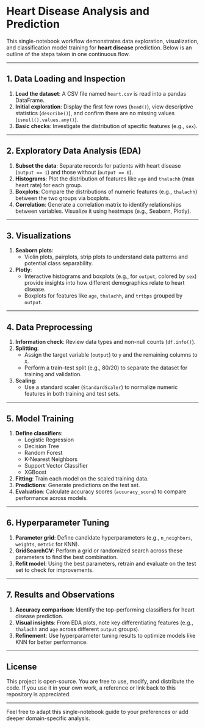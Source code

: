 # Heart Disease Analysis and Prediction

This single-notebook workflow demonstrates data exploration, visualization, and classification model training for **heart disease** prediction. Below is an outline of the steps taken in one continuous flow.

---

## 1. Data Loading and Inspection
1. **Load the dataset**: A CSV file named `heart.csv` is read into a pandas DataFrame.  
2. **Initial exploration**: Display the first few rows (`head()`), view descriptive statistics (`describe()`), and confirm there are no missing values (`isnull().values.any()`).
3. **Basic checks**: Investigate the distribution of specific features (e.g., `sex`).

---

## 2. Exploratory Data Analysis (EDA)
1. **Subset the data**: Separate records for patients with heart disease (`output == 1`) and those without (`output == 0`).
2. **Histograms**: Plot the distribution of features like `age` and `thalachh` (max heart rate) for each group.
3. **Boxplots**: Compare the distributions of numeric features (e.g., `thalachh`) between the two groups via boxplots.
4. **Correlation**: Generate a correlation matrix to identify relationships between variables. Visualize it using heatmaps (e.g., Seaborn, Plotly).

---

## 3. Visualizations
1. **Seaborn plots**: 
   - Violin plots, pairplots, strip plots to understand data patterns and potential class separability.  
2. **Plotly**:
   - Interactive histograms and boxplots (e.g., for `output`, colored by `sex`) provide insights into how different demographics relate to heart disease.
   - Boxplots for features like `age`, `thalachh`, and `trtbps` grouped by `output`.

---

## 4. Data Preprocessing
1. **Information check**: Review data types and non-null counts (`df.info()`).
2. **Splitting**:
   - Assign the target variable (`output`) to `y` and the remaining columns to `X`.
   - Perform a train–test split (e.g., 80/20) to separate the dataset for training and validation.
3. **Scaling**:
   - Use a standard scaler (`StandardScaler`) to normalize numeric features in both training and test sets.

---

## 5. Model Training
1. **Define classifiers**:
   - Logistic Regression  
   - Decision Tree  
   - Random Forest  
   - K-Nearest Neighbors  
   - Support Vector Classifier  
   - XGBoost  
2. **Fitting**: Train each model on the scaled training data.
3. **Predictions**: Generate predictions on the test set.
4. **Evaluation**: Calculate accuracy scores (`accuracy_score`) to compare performance across models.

---

## 6. Hyperparameter Tuning
1. **Parameter grid**: Define candidate hyperparameters (e.g., `n_neighbors`, `weights`, `metric` for KNN).
2. **GridSearchCV**: Perform a grid or randomized search across these parameters to find the best combination.
3. **Refit model**: Using the best parameters, retrain and evaluate on the test set to check for improvements.

---

## 7. Results and Observations
1. **Accuracy comparison**: Identify the top-performing classifiers for heart disease prediction.
2. **Visual insights**: From EDA plots, note key differentiating features (e.g., `thalachh` and `age` across different `output` groups).
3. **Refinement**: Use hyperparameter tuning results to optimize models like KNN for better performance.

---

## License
This project is open-source. You are free to use, modify, and distribute the code. If you use it in your own work, a reference or link back to this repository is appreciated.

---

Feel free to adapt this single-notebook guide to your preferences or add deeper domain-specific analysis.
